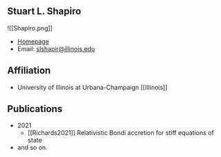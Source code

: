 ## Stuart L. Shapiro

![[Shapiro.png]]

- [Homepage](https://physics.illinois.edu/people/directory/profile/slshapir)
- Email: slshapir@illinois.edu

## Affiliation

- University of Illinois at Urbana-Champaign [[Illinois]]

## Publications

- 2021
	- [[Richards2021]] Relativistic Bondi accretion for stiff equations of state
- and so on.